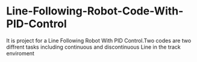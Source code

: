 # Line-Following-Robot-Code-With-PID-Control
It is project for a Line Following Robot With PID Control.Two codes are two diffrent tasks including continuous and discontinuous Line in the track enviroment
